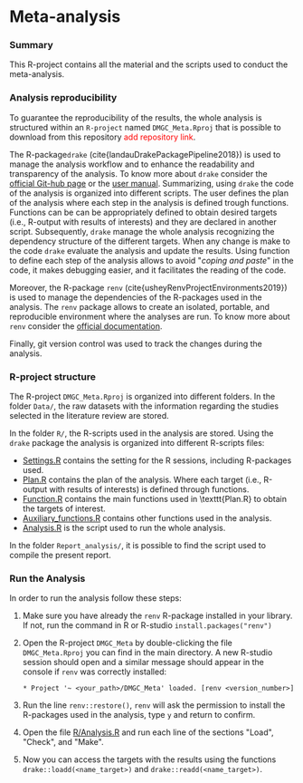 # Meta-analysis 


### Summary

This R-project contains all the material and the scripts used to conduct the meta-analysis.

### Analysis reproducibility

To guarantee the reproducibility of the results, the whole analysis is structured within an `R-project` named `DMGC_Meta.Rproj` that is possible to download from this repository <span style="color:red">add repository link</span>.

The R-package`drake` (cite{landauDrakePackagePipeline2018}) is used to manage the analysis workflow and to enhance the readability and transparency of the analysis. To know more about `drake` consider the [official Git-hub page](https://github.com/ropensci/drake) or the [user manual](https://books.ropensci.org/drake/). Summarizing, using `drake` the code of the analysis is organized into different scripts. The user defines the plan of the analysis where each step in the analysis is defined trough functions. Functions can be can be appropriately defined to obtain desired targets (i.e., R-output with results of interests) and they are declared in another script. Subsequently, `drake` manage the whole analysis recognizing the dependency structure of the different targets. When any change is make to the code `drake` evaluate the analysis and update the results. Using function to define each step of the analysis allows to avoid "*coping and paste*" in the code, it makes debugging easier, and it facilitates the reading of the code.

Moreover, the R-package `renv` (cite{usheyRenvProjectEnvironments2019}) is used to manage the dependencies of the R-packages used in the analysis. The `renv` package allows to create an isolated, portable, and reproducible environment where the analyses are run. To know more about `renv` consider the [official documentation](https://rstudio.github.io/renv/articles/renv.html).

Finally, git version control was used to track the changes during the analysis.


### R-project structure

The R-project `DMGC_Meta.Rproj` is organized into different folders. In the folder `Data/`, the raw datasets with the information regarding the studies selected in the literature review are stored.

In the folder `R/`, the R-scripts used in the analysis are stored. Using the `drake` package the analysis is organized into different R-scripts files:

- [Settings.R](R/Settings.R) contains the setting for the R sessions, including R-packages used. 
- [Plan.R](R/Plan.R) contains the plan of the analysis. Where each target (i.e., R-output with results of interests) is defined through functions.
- [Function.R](R/Functions.R) contains the main functions used in \texttt{Plan.R} to obtain the targets of interest.
- [Auxiliary_functions.R](R/Auxiliary_functions.R) contains other functions used in the analysis.
- [Analysis.R](R/Analysis.R) is the script used to run the whole analysis.


In the folder `Report_analysis/`, it is possible to find the script used to compile the present report.


### Run the Analysis


In order to run the analysis follow these steps:

1. Make sure you have already the `renv` R-package installed in your library. If not, run the command in R or R-studio `install.packages("renv")`
2. Open the R-project `DMGC_Meta`  by double-clicking the file `DMGC_Meta.Rproj` you can find in the main directory. A new R-studio session should open and a similar message should appear in the console if `renv` was correctly installed:

    `* Project '~ <your_path>/DMGC_Meta' loaded. [renv <version_number>]`
3. Run the line `renv::restore()`, `renv` will ask the permission to install the R-packages used in the analysis, type `y` and return to confirm.
4. Open the file [R/Analysis.R](R/Analysis.R) and run each line of the sections "Load", "Check", and "Make".
5. Now you can access the targets with the results using the functions `drake::loadd(<name_target>)` and `drake::readd(<name_target>)`.



